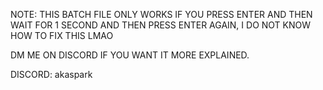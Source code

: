 NOTE: THIS BATCH FILE ONLY WORKS IF YOU PRESS ENTER AND THEN WAIT FOR 1 SECOND AND THEN PRESS ENTER AGAIN, I DO NOT KNOW HOW TO FIX  THIS LMAO

DM ME ON DISCORD IF YOU WANT IT MORE EXPLAINED. 

DISCORD: akaspark
